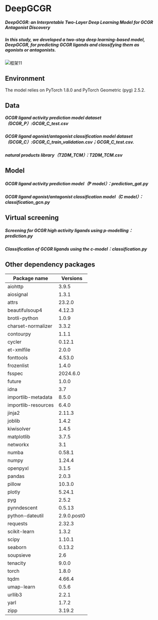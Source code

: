 # DeepGCGR
##### DeepGCGR: an Interpretable Two-Layer Deep Learning Model for GCGR Antagonist Discovery
##### In this study, we developed a two-step deep learning-based model, DeepGCGR, for predicting GCGR ligands and classifying them as agonists or antagonists.
![框架11](https://github.com/user-attachments/assets/c430990b-45d5-4de7-87d1-87188f581041)
## Environment
The model relies on PyTorch 1.8.0 and PyTorch Geometric (pyg) 2.5.2.
## Data
##### GCGR ligand activity prediction model dataset（GCGR_P）:GCGR_C_test.csv
##### GCGR ligand agonist/antagonist classification model dataset（GCGR_C）:GCGR_C_train_validation.csv；GCGR_C_test.csv.
##### natural products library（T2DM_TCM）：T2DM_TCM.csv
## Model
##### GCGR ligand activity prediction model（P model）：prediction_gat.py
##### GCGR ligand agonist/antagonist classification model（C model）：classification_gcn.py
## Virtual screening
##### Screening for GCGR high activity ligands using p-modelling：prediction.py
##### Classification of GCGR ligands using the c-model：classification.py
## Other dependency packages
| Package name            | Versions         |
|-------------------------|------------------|
| aiohttp                 | 3.9.5            |
| aiosignal               | 1.3.1            |
| attrs                   | 23.2.0           |
| beautifulsoup4          | 4.12.3           |
| brotli-python           | 1.0.9            |
| charset-normalizer      | 3.3.2            |
| contourpy               | 1.1.1            |
| cycler                  | 0.12.1           |
| et-xmlfile              | 2.0.0            |
| fonttools               | 4.53.0           |
| frozenlist              | 1.4.0            |
| fsspec                  | 2024.6.0         |
| future                  | 1.0.0            |
| idna                    | 3.7              |
| importlib-metadata      | 8.5.0            |
| importlib-resources     | 6.4.0            |
| jinja2                  | 2.11.3           |
| joblib                  | 1.4.2            |
| kiwisolver              | 1.4.5            |
| matplotlib              | 3.7.5            |
| networkx                | 3.1              |
| numba                   | 0.58.1           |
| numpy                   | 1.24.4           |
| openpyxl                | 3.1.5            |
| pandas                  | 2.0.3            |
| pillow                  | 10.3.0           |
| plotly                  | 5.24.1           |
| pyg                     | 2.5.2            |
| pynndescent             | 0.5.13           |
| python-dateutil         | 2.9.0.post0      |
| requests                | 2.32.3           |
| scikit-learn            | 1.3.2            |
| scipy                   | 1.10.1           |
| seaborn                 | 0.13.2           |
| soupsieve               | 2.6              |
| tenacity                | 9.0.0            |
| torch                   | 1.8.0            |
| tqdm                    | 4.66.4           |
| umap-learn              | 0.5.6            |
| urllib3                 | 2.2.1            |
| yarl                    | 1.7.2            |
| zipp                    | 3.19.2           |
